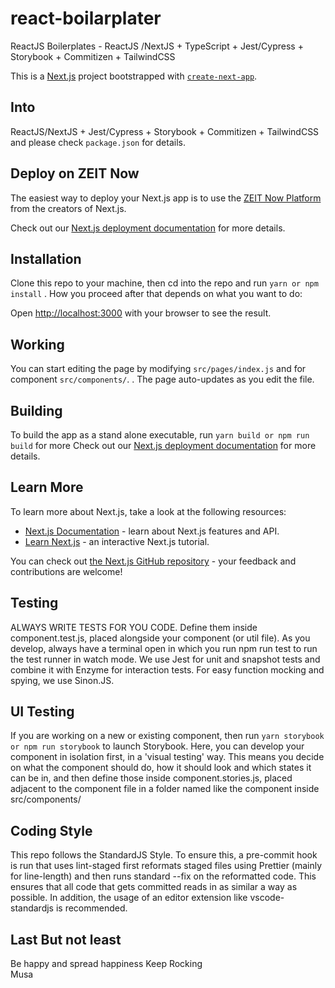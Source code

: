 # react-boilarplater
ReactJS Boilerplates - ReactJS /NextJS + TypeScript + Jest/Cypress + Storybook + Commitizen + TailwindCSS

This is a [Next.js](https://nextjs.org/) project bootstrapped with [`create-next-app`](https://github.com/zeit/next.js/tree/canary/packages/create-next-app).

## Into

ReactJS/NextJS + Jest/Cypress + Storybook + Commitizen + TailwindCSS and please check `package.json` for details.

## Deploy on ZEIT Now

The easiest way to deploy your Next.js app is to use the [ZEIT Now Platform](https://zeit.co/) from the creators of Next.js.

Check out our [Next.js deployment documentation](https://nextjs.org/docs/deployment) for more details.

## Installation

Clone this repo to your machine, then cd into the repo and run
`yarn or npm install` . How you proceed after that depends on what you want to do:

Open [http://localhost:3000](http://localhost:3000) with your browser to see the result.

## Working

You can start editing the page by modifying `src/pages/index.js` and for component `src/components/`.
. The page auto-updates as you edit the file.

## Building

To build the app as a stand alone executable, run `yarn build or npm run build`
for more Check out our [Next.js deployment documentation](https://nextjs.org/docs/deployment) for more details.

## Learn More

To learn more about Next.js, take a look at the following resources:

- [Next.js Documentation](https://nextjs.org/docs) - learn about Next.js features and API.
- [Learn Next.js](https://nextjs.org/learn) - an interactive Next.js tutorial.

You can check out [the Next.js GitHub repository](https://github.com/zeit/next.js/) - your feedback and contributions are welcome!

## Testing

ALWAYS WRITE TESTS FOR YOU CODE. Define them inside component.test.js, placed alongside your component (or util file). As you develop, always have a terminal open in which you run npm run test to run the test runner in watch mode. We use Jest for unit and snapshot tests and combine it with Enzyme for interaction tests. For easy function mocking and spying, we use Sinon.JS.

## UI Testing

If you are working on a new or existing component, then run `yarn storybook or npm run storybook` to launch Storybook. Here, you can develop your component in isolation first, in a 'visual testing' way. This means you decide on what the component should do, how it should look and which states it can be in, and then define those inside component.stories.js, placed adjacent to the component file in a folder named like the component inside src/components/

## Coding Style

This repo follows the StandardJS Style. To ensure this, a pre-commit hook is run that uses lint-staged first reformats staged files using Prettier (mainly for line-length) and then runs standard --fix on the reformatted code. This ensures that all code that gets committed reads in as similar a way as possible.
In addition, the usage of an editor extension like vscode-standardjs is recommended.

## Last But not least

Be happy and spread happiness
Keep Rocking\
Musa
